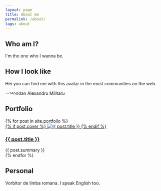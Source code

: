 ```yaml
---
layout: page
title: About me
permalink: /about/
tags: about
---
```



## Who am I?

I'm the one who I wanna be.

## How I look like

Hei you can find me with this avatar in the most communities on the web.

<img src="{{ site.baseurl }}/images/me-02.jpg" alt="Bogdan Alexandru Militaru" class="avatar"  style="max-height: 400px;border-radius: 50%;display: block;margin: 0 auto;"/>

## Portfolio

<div class="portfolio">
    <div class="posts" id="search-container">
        {% for post in site.portfolio %}
        <div class="post">
            <a href="{{ post.url | prepend: site.baseurl }}" class="post-link">
                {% if post.cover %}
                <span class="cover">
                    <img src="{{ post.cover }}" alt="{{ post.title }}"/>
                </span>
                {% endif %}
                <h3 class="post-title">{{ post.title }}</h3>
            </a>
            <span class="post-summary">{{ post.summary }}</span>
        </div>
        {% endfor %}
    </div>
</div>

## Personal

Vorbitor de limba romana. I speak English too.
